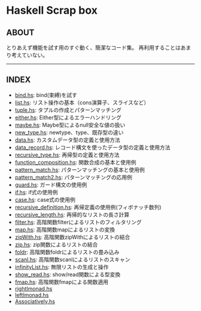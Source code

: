 # Haskell Scrap box

## ABOUT

とりあえず機能を試す用のすぐ動く、簡潔なコード集。
再利用することはあまり考えていない。

---

## INDEX

- [bind.hs](./bind.hs): bind(束縛)を試す
- [list.hs](./list.hs): リスト操作の基本（cons演算子、スライスなど）
- [tuple.hs](./tuple.hs): タプルの作成とパターンマッチング
- [either.hs](./either.hs): Either型によるエラーハンドリング
- [maybe.hs](./maybe.hs): Maybe型によるnull安全な値の扱い
- [new_type.hs](./new_type.hs): newtype、type、既存型の違い
- [data.hs](./data.hs): カスタムデータ型の定義と使用方法
- [data_record.hs](./data_record.hs): レコード構文を使ったデータ型の定義と使用方法
- [recursive_type.hs](./recursive_type.hs): 再帰型の定義と使用方法
- [function_composition.hs](./function_composition.hs): 関数合成の基本と使用例
- [pattern_match.hs](./pattern_match.hs): パターンマッチングの基本と使用例
- [pattern_match2.hs](./pattern_match2.hs): パターンマッチングの応用例
- [guard.hs](./guard.hs): ガード構文の使用例
- [if.hs](./if.hs): if式の使用例
- [case.hs](./case.hs): case式の使用例
- [recursive_definition.hs](./recursive_definition.hs): 再帰定義の使用例(フィボナッチ数列)
- [recursive_length.hs](./recursive_length.hs): 再帰的なリストの長さ計算
- [filter.hs](./filter.hs): 高階関数filterによるリストのフィルタリング
- [map.hs](./map.hs): 高階関数mapによるリストの変換
- [zipWith.hs](./zipWith.hs): 高階関数zipWithによるリストの結合
- [zip.hs](./zip.hs): zip関数によるリストの結合
- [foldr](./foldr.hs): 高階関数foldrによるリストの畳み込み
- [scanl.hs](./scanl.hs): 高階関数scanlによるリストのスキャン
- [infinityList.hs](./infinityList.hs): 無限リストの生成と操作
- [show_read.hs](./show_read.hs): show/read関数による型変換
- [fmap.hs](./fmap.hs): 高階関数fmapによる関数適用
- [rightImonad.hs](./rightImonad.hs)
- [leftImonad.hs](./leftImonad.hs)
- [Associatively.hs](./Associatively.hs)
